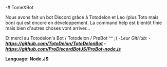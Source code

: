   -# TomeXBot

Nous avons fait un bot Discord grâce à Totodelon et Leo (plus Toto mais bon) qui est encore en développement. La command help est bientôt finie mais bien d'autres choses vont arriver...

Et merci au Totodelon's Bot / Totodelon / PrøBot ^^ ;)
-_Leur GitHub:_
-_**https://github.com/TotoDelon/TotoDelonBot
-https://github.com/ProDiscordBotJS/ProBot-node.js**_

**Language: Node.JS**

